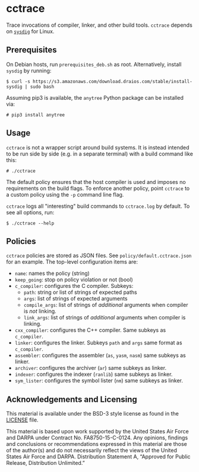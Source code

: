 # cctrace
Trace invocations of compiler, linker, and other build tools. `cctrace` depends on [`sysdig`](https://github.com/draios/sysdig) for Linux.

## Prerequisites

On Debian hosts, run `prerequisites_deb.sh` as root. Alternatively, install `sysdig` by running: 

    $ curl -s https://s3.amazonaws.com/download.draios.com/stable/install-sysdig | sudo bash

Assuming pip3 is available, the `anytree` Python package can be installed via:

    # pip3 install anytree

## Usage

`cctrace` is not a wrapper script around build systems. It is instead intended to be run side by side (e.g. in a separate terminal) with a build command like this:

    # ./cctrace

The default policy ensures that the host compiler is used and imposes no requirements on the build flags. To enforce another policy, point `cctrace` to a custom policy using the `-p` command line flag. 

`cctrace` logs all "interesting" build commands to `cctrace.log` by default. To see all options, run:

    $ ./cctrace --help

## Policies

`cctrace` policies are stored as JSON files. See `policy/default.cctrace.json` for an example.
The top-level configuration items are:

- `name`: names the policy (string)
- `keep_going`: stop on policy violation or not (bool)
- `c_compiler`: configures the C compiler. Subkeys:
    - `path`: string or list of strings of expected paths
    - `args`: list of strings of expected arguments
    - `compile_args`: list of strings of *additional* arguments when compiler is *not* linking.
    - `link_args`: list of strings of *additional* arguments when compiler is linking.
- `cxx_compiler`: configures the C++ compiler. Same subkeys as `c_compiler`.
- `linker`: configures the linker. Subkeys `path` and `args` same format as `c_compiler`.
- `assembler`: configures the assembler (`as`, `yasm`, `nasm`) same subkeys as linker.
- `archiver`: configures the archiver (`ar`) same subkeys as linker.
- `indexer`: configures the indexer (`ranlib`) same subkeys as linker.
- `sym_lister`: configures the symbol lister (`nm`) same subkeys as linker.

## Acknowledgements and Licensing

This material is available under the BSD-3 style license as found in the
[LICENSE](LICENSE) file.

This material is based upon work supported by the United States Air Force and DARPA under Contract No. FA8750-15-C-0124.
Any opinions, findings and conclusions or recommendations expressed in this material are those of the author(s) and do not necessarily reflect the views of the United States Air Force and DARPA.
Distribution Statement A, “Approved for Public Release, Distribution Unlimited.”
